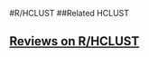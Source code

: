 #R/HCLUST
##Related
HCLUST


## [Reviews on R/HCLUST](https://github.com/gaow/genetic-analysis-software/issues/465)